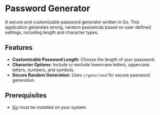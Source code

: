 # Password Generator

A secure and customizable password generator written in Go. This application generates strong, random passwords based on user-defined settings, including length and character types.

## Features
- **Customizable Password Length**: Choose the length of your password.
- **Character Options**: Include or exclude lowercase letters, uppercase letters, numbers, and symbols.
- **Secure Random Generation**: Uses `crypto/rand` for secure password generation.

## Prerequisites
- [Go](https://golang.org/doc/install) must be installed on your system.